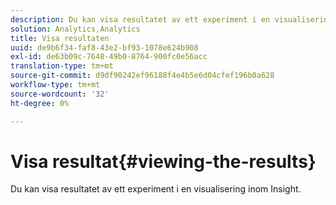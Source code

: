 ```yaml
---
description: Du kan visa resultatet av ett experiment i en visualisering inom Insight.
solution: Analytics,Analytics
title: Visa resultaten
uuid: de9b6f34-faf8-43e2-bf93-1078e624b908
exl-id: de63b09c-7648-49b0-8764-900fc0e56acc
translation-type: tm+mt
source-git-commit: d9df90242ef96188f4e4b5e6d04cfef196b0a628
workflow-type: tm+mt
source-wordcount: '32'
ht-degree: 0%

---
```


# Visa resultat{#viewing-the-results}

Du kan visa resultatet av ett experiment i en visualisering inom Insight.
